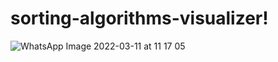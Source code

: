 # sorting-algorithms-visualizer!


![WhatsApp Image 2022-03-11 at 11 17 05](https://user-images.githubusercontent.com/98653093/157839080-364f9567-d4b0-405e-aa65-cb703ce0373e.jpeg)
